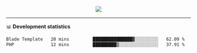 <h3 align="center">
  <a href="https://github.com/hwalker928">
      <img src="https://github-profile-trophy.vercel.app/?username=hwalker928&no-bg=true&no-frame=true">
  </a>
</h3>


<hr>

📊 **Development statistics**

<!--START_SECTION:waka-->

```txt
Blade Template   20 mins         ███████████████▓░░░░░░░░░   62.09 %
PHP              12 mins         █████████▒░░░░░░░░░░░░░░░   37.91 %
```

<!--END_SECTION:waka-->
